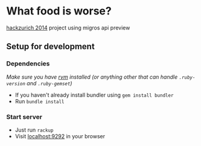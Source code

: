 # What food is worse?

[hackzurich 2014](http://hackzurich.com) project using migros api preview


## Setup for development

### Dependencies

_Make sure you have [rvm](https://rvm.io) installed
(or anything other that can handle `.ruby-version` and `.ruby-gemset`)_

* If you haven't already install bundler using `gem install bundler`
* Run `bundle install`

### Start server

* Just run `rackup`
* Visit [localhost:9292](http://localhost:9292) in your browser
